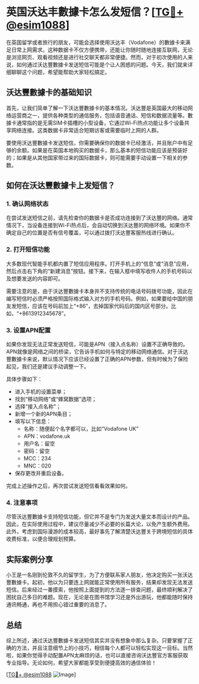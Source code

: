 # 英国沃达丰數據卡怎么发短信？[[TG💪+ @esim1088](https://t.me/s/esim1088)]

在英国留学或者旅行的朋友，可能会选择使用沃达丰（Vodafone）的數據卡来满足日常上网需求。这种数据卡不仅方便携带，还能让你随时随地连接互联网，无论是浏览网页、观看视频还是进行社交聊天都非常便捷。然而，对于初次使用的人来说，如何通过沃达豐數據卡发送短信可能是个让人困惑的问题。今天，我们就来详细聊聊这个问题，希望能帮助大家轻松搞定。

## 沃达豐數據卡的基础知识

首先，让我们简单了解一下沃达豐數據卡的基本情况。沃达豐是英国最大的移动网络运营商之一，提供各种类型的通信服务，包括语音通话、短信和数据流量等。數據卡通常指的是无需SIM卡插槽的小型设备，它通过Wi-Fi热点功能让多个设备共享网络连接。这类数据卡非常适合短期访客或需要临时上网的人群。

要使用沃达豐數據卡发送短信，你需要确保你的数据卡已经激活，并且账户中有足够的余额。如果是在英国本地购买的数据卡，那么基本的短信功能应该是预装好的；如果是从其他国家带过来的国际数据卡，则可能需要手动设置一下相关的参数。

## 如何在沃达豐數據卡上发短信？

### 1. 确认网络状态
在尝试发送短信之前，请先检查你的数据卡是否成功连接到了沃达豐的网络。通常情况下，当设备连接到Wi-Fi热点后，会自动切换到沃达豐的网络环境。如果你不确定自己的位置是否有信号覆盖，可以通过拨打沃达豐客服热线进行确认。

### 2. 打开短信功能
大多数现代智能手机都内置了短信应用程序。打开手机上的“信息”或“消息”应用，然后点击右下角的“新建消息”按钮。接下来，在输入框中填写收件人的手机号码以及想要发送的内容即可。

需要注意的是，由于沃达豐數據卡本身并不支持传统的电话号码拨号功能，因此在编写短信时必须严格按照国际格式输入对方的手机号码。例如，如果要给中国的朋友发短信，应该在号码前加上“+86”，去掉国家代码后的国内区号部分。比如，“+8613912345678”。

### 3. 设置APN配置
如果你发现无法正常发送短信，可能是APN（接入点名称）设置不正确导致的。APN就像是网络之间的桥梁，它告诉手机如何与特定的移动网络通信。对于沃达豐數據卡来说，默认情况下应该已经设置了正确的APN参数，但有时候为了保险起见，我们还是建议手动调整一下。

具体步骤如下：
- 进入手机的设置菜单；
- 找到“移动网络”或“蜂窝数据”选项；
- 选择“接入点名称”；
- 新增一个新的APN条目；
- 填写以下信息：
  - 名称：随便起个名字都可以，比如“Vodafone UK”
  - APN：vodafone.uk
  - 用户名：留空
  - 密码：留空
  - MCC：234
  - MNC：020
- 保存更改并重启设备。

完成上述操作之后，再次尝试发送短信看看效果如何。

### 4. 注意事项
尽管沃达豐數據卡支持短信功能，但它并不是专门为发送大量文本而设计的产品。因此，在实际使用过程中，建议尽量减少不必要的长篇大论，以免产生额外费用。此外，考虑到国际漫游的成本较高，最好事先了解清楚沃达豐关于跨境短信的具体收费标准，以便合理规划预算。

## 实际案例分享

小王是一名刚到伦敦不久的留学生，为了方便联系家人朋友，他决定购买一张沃达豐數據卡。起初，他以为只要连上网就能正常使用所有服务，结果却发现无法发送短信。后来经过一番摸索，他按照上面提到的方法逐一排查问题，最终顺利解决了困扰自己多日的难题。现在，无论是在图书馆学习还是外出游玩，他都能随时保持通讯畅通，再也不用担心错过重要的消息了。

## 总结

综上所述，通过沃达豐數據卡发送短信其实并没有想象中那么复杂。只要掌握了正确的方法，并且注意细节上的小技巧，相信每个人都可以轻松实现这一目标。当然啦，如果你觉得手动配置APN太麻烦的话，也可以直接咨询沃达豐官方客服获取专业指导。无论如何，希望大家都能享受到便捷高效的通信体验！

[[TG💪+ @esim1088](https://t.me/s/esim1088) ![Image](https://i.postimg.cc/4NQfJmqS/Snipaste-2025-05-13-00-14-12.png)]